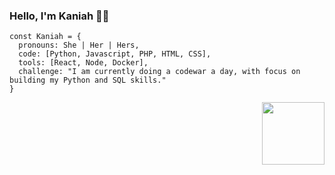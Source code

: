 ### Hello, I'm Kaniah 👋🏾
```
const Kaniah = {
  pronouns: She | Her | Hers,
  code: [Python, Javascript, PHP, HTML, CSS],
  tools: [React, Node, Docker],
  challenge: "I am currently doing a codewar a day, with focus on building my Python and SQL skills."
}
```
<img align="right" width="100" height="100" src="file:///Users/kaniahdunn/Desktop/github_readme.png">
<!--
**KaniahDunn/KaniahDunn** is a ✨ _special_ ✨ repository because its `README.md` (this file) appears on your GitHub profile.

Here are some ideas to get you started:

- 🔭 I’m currently working on ...
- 🌱 I’m currently learning ...
- 👯 I’m looking to collaborate on ...
- 🤔 I’m looking for help with ...
- 💬 Ask me about ...
- 📫 How to reach me: ...
- 😄 Pronouns: ...
- ⚡ Fun fact: ...
-->
